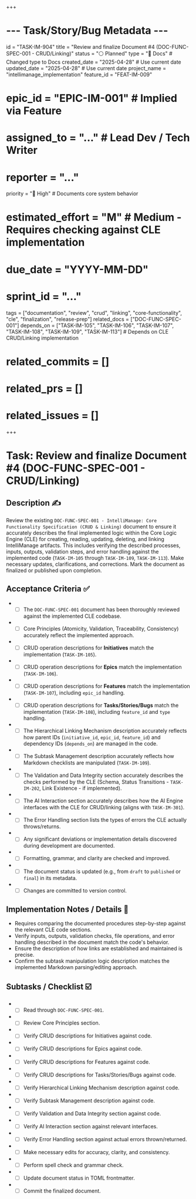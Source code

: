 +++
# --- Task/Story/Bug Metadata ---
id = "TASK-IM-904"
title = "Review and finalize Document #4 (DOC-FUNC-SPEC-001 - CRUD/Linking)"
status = "⚪️ Planned"
type = "📖 Docs" # Changed type to Docs
created_date = "2025-04-28" # Use current date
updated_date = "2025-04-28" # Use current date
project_name = "intellimanage_implementation"
feature_id = "FEAT-IM-009"
# epic_id = "EPIC-IM-001" # Implied via Feature
# assigned_to = "..." # Lead Dev / Tech Writer
# reporter = "..."
priority = "🔼 High" # Documents core system behavior
# estimated_effort = "M" # Medium - Requires checking against CLE implementation
# due_date = "YYYY-MM-DD"
# sprint_id = "..."
tags = ["documentation", "review", "crud", "linking", "core-functionality", "cle", "finalization", "release-prep"]
related_docs = ["DOC-FUNC-SPEC-001"]
depends_on = ["TASK-IM-105", "TASK-IM-106", "TASK-IM-107", "TASK-IM-108", "TASK-IM-109", "TASK-IM-113"] # Depends on CLE CRUD/Linking implementation
# related_commits = []
# related_prs = []
# related_issues = []
+++

# Task: Review and finalize Document #4 (DOC-FUNC-SPEC-001 - CRUD/Linking)

## Description ✍️

Review the existing `DOC-FUNC-SPEC-001 - IntelliManage: Core Functionality Specification (CRUD & Linking)` document to ensure it accurately describes the final implemented logic within the Core Logic Engine (CLE) for creating, reading, updating, deleting, and linking IntelliManage artifacts. This includes verifying the described processes, inputs, outputs, validation steps, and error handling against the implemented code (`TASK-IM-105` through `TASK-IM-109`, `TASK-IM-113`). Make necessary updates, clarifications, and corrections. Mark the document as finalized or published upon completion.

## Acceptance Criteria ✅

*   - [ ] The `DOC-FUNC-SPEC-001` document has been thoroughly reviewed against the implemented CLE codebase.
*   - [ ] Core Principles (Atomicity, Validation, Traceability, Consistency) accurately reflect the implemented approach.
*   - [ ] CRUD operation descriptions for **Initiatives** match the implementation (`TASK-IM-105`).
*   - [ ] CRUD operation descriptions for **Epics** match the implementation (`TASK-IM-106`).
*   - [ ] CRUD operation descriptions for **Features** match the implementation (`TASK-IM-107`), including `epic_id` handling.
*   - [ ] CRUD operation descriptions for **Tasks/Stories/Bugs** match the implementation (`TASK-IM-108`), including `feature_id` and `type` handling.
*   - [ ] The Hierarchical Linking Mechanism description accurately reflects how parent IDs (`initiative_id`, `epic_id`, `feature_id`) and dependency IDs (`depends_on`) are managed in the code.
*   - [ ] The Subtask Management description accurately reflects how Markdown checklists are manipulated (`TASK-IM-109`).
*   - [ ] The Validation and Data Integrity section accurately describes the checks performed by the CLE (Schema, Status Transitions - `TASK-IM-202`, Link Existence - if implemented).
*   - [ ] The AI Interaction section accurately describes how the AI Engine interfaces with the CLE for CRUD/linking (aligns with `TASK-IM-301`).
*   - [ ] The Error Handling section lists the types of errors the CLE actually throws/returns.
*   - [ ] Any significant deviations or implementation details discovered during development are documented.
*   - [ ] Formatting, grammar, and clarity are checked and improved.
*   - [ ] The document status is updated (e.g., from `draft` to `published` or `final`) in its metadata.
*   - [ ] Changes are committed to version control.

## Implementation Notes / Details 📝

*   Requires comparing the documented procedures step-by-step against the relevant CLE code sections.
*   Verify inputs, outputs, validation checks, file operations, and error handling described in the document match the code's behavior.
*   Ensure the description of how links are established and maintained is precise.
*   Confirm the subtask manipulation logic description matches the implemented Markdown parsing/editing approach.

## Subtasks / Checklist ☑️

*   - [ ] Read through `DOC-FUNC-SPEC-001`.
*   - [ ] Review Core Principles section.
*   - [ ] Verify CRUD descriptions for Initiatives against code.
*   - [ ] Verify CRUD descriptions for Epics against code.
*   - [ ] Verify CRUD descriptions for Features against code.
*   - [ ] Verify CRUD descriptions for Tasks/Stories/Bugs against code.
*   - [ ] Verify Hierarchical Linking Mechanism description against code.
*   - [ ] Verify Subtask Management description against code.
*   - [ ] Verify Validation and Data Integrity section against code.
*   - [ ] Verify AI Interaction section against relevant interfaces.
*   - [ ] Verify Error Handling section against actual errors thrown/returned.
*   - [ ] Make necessary edits for accuracy, clarity, and consistency.
*   - [ ] Perform spell check and grammar check.
*   - [ ] Update document status in TOML frontmatter.
*   - [ ] Commit the finalized document.
